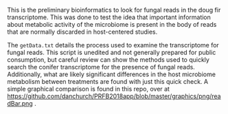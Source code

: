 This is the preliminary bioinformatics to look for fungal reads in the doug fir transcriptome. This was done to test the idea that important information about metabolic activity of the microbiome is present in the body of reads that are normally discarded in host-centered studies. 

The `getData.txt` details the process used to examine the transcriptome for fungal reads. This script is unedited and not generally prepared for public consumption, but careful review can show the methods used to quickly search the conifer transcriptome for the presence of fungal reads. Additionally, what are likely significant differences in the host microbiome metabolism between treatments are found with just this quick check. A simple graphical comparison is found in this repo, over at https://github.com/danchurch/PRFB2018app/blob/master/graphics/png/readBar.png .
